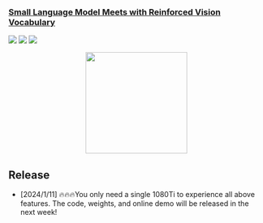 <h3><a href="">Small Language Model Meets with Reinforced Vision Vocabulary</a></h3>
<a href="https://varytoy.github.io/"><img src="https://img.shields.io/badge/Project-Page-Green"></a>
<a href=""><img src="https://img.shields.io/badge/Paper-PDF-orange"></a> 
<a href="vary.xiaomy.net"><img src="https://img.shields.io/badge/demo-blue"></a> 


<p align="center">
<img src="[assets/logo.jpg](https://github.com/Ucas-HaoranWei/Vary-toy/assets/50487563/0981d5f1-496c-4183-8c75-8465db59bda2)" style="width: 200px" align=center>
</p>




## Release
- [2024/1/11] 🔥🔥🔥You only need a single 1080Ti to experience all above features. The code, weights, and online demo will be released in the next week!


